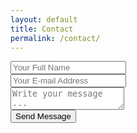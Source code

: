 ```yaml
---
layout: default
title: Contact
permalink: /contact/
---
```


<!-- #1 -->

<form class="form-horizontal" action="https://getsimpleform.com/messages?form_api_token=e3df0cbd038a66e07b6caadee4aaa477" method="post">
  <div class="form-group">
  <!-- the redirect_to is optional, the form will redirect to the referrer on submission -->
  <!-- #2 -->
    <div class="col-sm-10">
      <input type='hidden' name='redirect_to' value='https://brianedmond.com/thank-you' />
    </div>
  </div>
  <div class="form-group">
    <div class="col-sm-10">
      <input class="form-control input-lg" type='text' name='name' placeholder='Your Full Name' />
    </div>
  </div>
  <div class="form-group">
    <div class="col-sm-10">
      <input class="form-control input-lg" type='email' name='email' placeholder='Your E-mail Address' />
    </div>
  </div>
  <div class="form-group">
    <div class="col-sm-10">
      <textarea class="form-control input-lg" name='message' placeholder='Write your message ...'></textarea>
    </div>
  </div>
  <div class="form-group">
    <div class="col-sm-10">
      <button type='submit' class="button">Send Message</button>
    </div>
  </div>
</form> 
